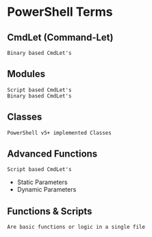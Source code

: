 # PowerShell Terms

## CmdLet (Command-Let)
    Binary based CmdLet's

## Modules
    Script based CmdLet's
    Binary based CmdLet's

## Classes
    PowerShell v5+ implemented Classes

## Advanced Functions
    Script based CmdLet's

- Static Parameters
- Dynamic Parameters

## Functions & Scripts
    Are basic functions or logic in a single file